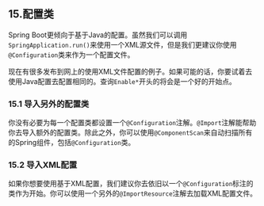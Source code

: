 ## 15.配置类

Spring Boot更倾向于基于Java的配置。虽然我们可以调用`SpringApplication.run()`来使用一个XML源文件，但是我们更建议你使用`@Configuration`类来作为一个配置文件。

现在有很多发布到网上的使用XML文件配置的例子。如果可能的话，你要试着去使用Java配置去配置相同的。查询`Enable*`开头的将会是一个好的开始点。

### 15.1 导入另外的配置类

你没有必要为每一个配置类都设置一个`@Configuration`注解。`@Import`注解能帮助你去导入额外的配置类。除此之外，你可以使用`@ComponentScan`来自动扫描所有的Spring组件，包括`@Configuration`类。

### 15.2 导入XML配置

如果你想要使用基于XML配置，我们建议你去依旧以一个`@Configuration`标注的类作为开始。你可以使用一个另外的`@ImportResource`注解去加载XML配置文件。